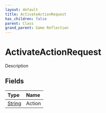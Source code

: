 ```yaml
---
layout: default
title: ActivateActionRequest
has_children: false
parent: Class
grand_parent: Game Reflection
---
```

# ActivateActionRequest
Description 

## Fields

| Type | Name |
|:----------|:--------------|
| [String](/riftbreaker-wiki/docs/game-reflection/components/string/) | Action |

